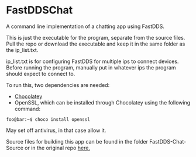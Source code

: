 # FastDDSChat
A command line implementation of a chatting app using FastDDS.

This is just the executable for the program, separate from the source files.
Pull the repo or download the executable and keep it in the same folder as the ip_list.txt.

ip_list.txt is for configuring FastDDS for multiple ips to connect devices. Before running the program, manually put in whatever ips the program should expect to connect to.

To run this, two dependencies are needed:
- [Chocolatey](https://chocolatey.org/)
- OpenSSL, which can be installed through Chocolatey using the following command:

```console
foo@bar:~$ choco install openssl
```

May set off antivirus, in that case allow it.

Source files for building this app can be found in the folder FastDDS-Chat-Source or in the original repo [here.](https://github.com/TheCheeseMeister/FastDDS-Chat)
